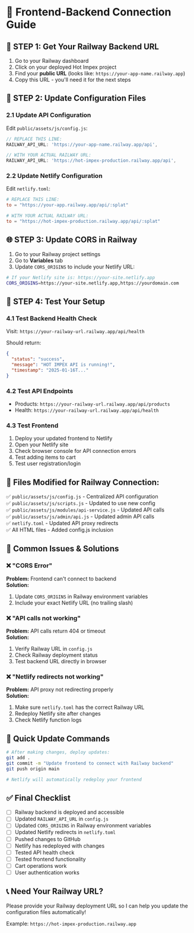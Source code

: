 # 🔗 Frontend-Backend Connection Guide

## 🚀 **STEP 1: Get Your Railway Backend URL**

1. Go to your Railway dashboard
2. Click on your deployed Hot Impex project
3. Find your **public URL** (looks like: `https://your-app-name.railway.app`)
4. Copy this URL - you'll need it for the next steps

## 🔧 **STEP 2: Update Configuration Files**

### 2.1 Update API Configuration
Edit `public/assets/js/config.js`:

```javascript
// REPLACE THIS LINE:
RAILWAY_API_URL: 'https://your-app-name.railway.app/api',

// WITH YOUR ACTUAL RAILWAY URL:
RAILWAY_API_URL: 'https://hot-impex-production.railway.app/api',
```

### 2.2 Update Netlify Configuration  
Edit `netlify.toml`:

```toml
# REPLACE THIS LINE:
to = "https://your-app.railway.app/api/:splat"

# WITH YOUR ACTUAL RAILWAY URL:
to = "https://hot-impex-production.railway.app/api/:splat"
```

## 🌐 **STEP 3: Update CORS in Railway**

1. Go to your Railway project settings
2. Go to **Variables** tab
3. Update `CORS_ORIGINS` to include your Netlify URL:

```bash
# If your Netlify site is: https://your-site.netlify.app
CORS_ORIGINS=https://your-site.netlify.app,https://yourdomain.com
```

## 🧪 **STEP 4: Test Your Setup**

### 4.1 Test Backend Health Check
Visit: `https://your-railway-url.railway.app/api/health`

Should return:
```json
{
  "status": "success",
  "message": "HOT IMPEX API is running!",
  "timestamp": "2025-01-16T..."
}
```

### 4.2 Test API Endpoints
- Products: `https://your-railway-url.railway.app/api/products`
- Health: `https://your-railway-url.railway.app/api/health`

### 4.3 Test Frontend
1. Deploy your updated frontend to Netlify
2. Open your Netlify site
3. Check browser console for API connection errors
4. Test adding items to cart
5. Test user registration/login

## 📁 **Files Modified for Railway Connection:**

✅ `public/assets/js/config.js` - Centralized API configuration  
✅ `public/assets/js/scripts.js` - Updated to use new config  
✅ `public/assets/js/modules/api-service.js` - Updated API calls  
✅ `public/assets/js/admin/api.js` - Updated admin API calls  
✅ `netlify.toml` - Updated API proxy redirects  
✅ All HTML files - Added config.js inclusion  

## 🚨 **Common Issues & Solutions**

### ❌ "CORS Error"
**Problem:** Frontend can't connect to backend  
**Solution:** 
1. Update `CORS_ORIGINS` in Railway environment variables
2. Include your exact Netlify URL (no trailing slash)

### ❌ "API calls not working"
**Problem:** API calls return 404 or timeout  
**Solution:**
1. Verify Railway URL in `config.js`
2. Check Railway deployment status
3. Test backend URL directly in browser

### ❌ "Netlify redirects not working"
**Problem:** API proxy not redirecting properly  
**Solution:**
1. Make sure `netlify.toml` has the correct Railway URL
2. Redeploy Netlify site after changes
3. Check Netlify function logs

## 🔄 **Quick Update Commands**

```bash
# After making changes, deploy updates:
git add .
git commit -m "Update frontend to connect with Railway backend"
git push origin main

# Netlify will automatically redeploy your frontend
```

## ✅ **Final Checklist**

- [ ] Railway backend is deployed and accessible
- [ ] Updated `RAILWAY_API_URL` in `config.js` 
- [ ] Updated `CORS_ORIGINS` in Railway environment variables
- [ ] Updated Netlify redirects in `netlify.toml`
- [ ] Pushed changes to GitHub
- [ ] Netlify has redeployed with changes
- [ ] Tested API health check
- [ ] Tested frontend functionality
- [ ] Cart operations work
- [ ] User authentication works

## 📞 **Need Your Railway URL?**

Please provide your Railway deployment URL so I can help you update the configuration files automatically!

Example: `https://hot-impex-production.railway.app`